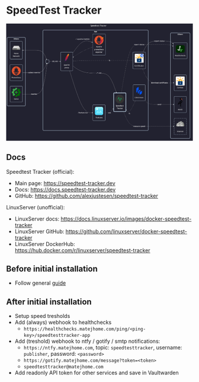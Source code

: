 # SpeedTest Tracker

![diagram](../../docs/diagrams/out/apps/speedtesttracker.png)

## Docs

Speedtest Tracker (official):

- Main page: <https://speedtest-tracker.dev>
- Docs: <https://docs.speedtest-tracker.dev>
- GitHub: <https://github.com/alexjustesen/speedtest-tracker>

LinuxServer (unofficial):

- LinuxServer docs: <https://docs.linuxserver.io/images/docker-speedtest-tracker>
- LinuxServer GitHub: <https://github.com/linuxserver/docker-speedtest-tracker>
- LinuxServer DockerHub: <https://hub.docker.com/r/linuxserver/speedtest-tracker>

## Before initial installation

- Follow general [guide](../../docs/Checklist%20for%20new%20docker-apps.md)

## After initial installation

- Setup speed tresholds
- Add (always) webhook to healthchecks
    - `https://healthchecks.matejhome.com/ping/<ping-key>/speedtesttracker-app`
- Add (treshold) webhook to ntfy / gotify / smtp notifications:
    - `https://ntfy.matejhome.com`, topic: `speedtesttracker`, username: `publisher`, password: `<password>`
    - `https://gotify.matejhome.com/message?token=<token>`
    - `speedtesttracker@matejhome.com`
- Add readonly API token for other services and save in Vaultwarden
